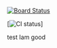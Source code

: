 [![Board Status](https://dev.azure.com/farmlinkage/597362b3-608a-40e3-bb49-21ef24429f7d/a155ef97-e26a-48ab-8d4d-ec1f18a1e94d/_apis/work/boardbadge/faec1b0a-c14d-446d-a110-029aee454206)](https://dev.azure.com/farmlinkage/597362b3-608a-40e3-bb49-21ef24429f7d/_boards/board/t/a155ef97-e26a-48ab-8d4d-ec1f18a1e94d/Microsoft.RequirementCategory)

[![CI status](https://github.com/Farmlinkage/webApp/actions/workflows/master.yml/badge.svg)]

test
Iam good
